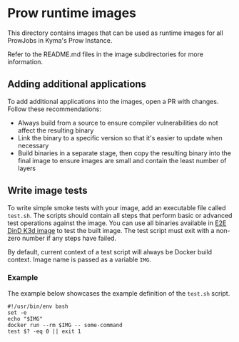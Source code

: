 # Prow runtime images

This directory contains images that can be used as runtime images for all ProwJobs in Kyma's Prow Instance.

Refer to the README.md files in the image subdirectories for more information.

## Adding additional applications

To add additional applications into the images, open a PR with changes. Follow these recommendations:
* Always build from a source to ensure compiler vulnerabilities do not affect the resulting binary
* Link the binary to a specific version so that it's easier to update when necessary 
* Build binaries in a separate stage, then copy the resulting binary into the final image to ensure images are small and contain the least number of layers

## Write image tests

To write simple smoke tests with your image, add an executable file called `test.sh`.
The scripts should contain all steps that perform basic or advanced test operations against the image. You can use all binaries available in [E2E DinD K3d image](./e2e-dind-k3d) to test the built image.
The test script must exit with a non-zero number if any steps have failed.

By default, current context of a test script will always be Docker build context. Image name is passed as a variable `IMG`.

### Example

The example below showcases the example definition of the `test.sh` script.
```shell
#!/usr/bin/env bash
set -e
echo "$IMG"
docker run --rm $IMG -- some-command
test $? -eq 0 || exit 1
```